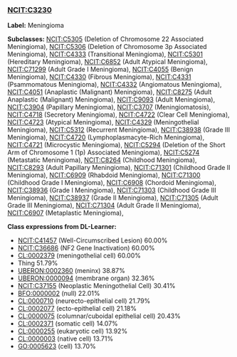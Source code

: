 
### [NCIT:C3230](http://purl.obolibrary.org/obo/NCIT_C3230)
**Label:** Meningioma

**Subclasses:** [NCIT:C5305](http://purl.obolibrary.org/obo/NCIT_C5305) (Deletion of Chromosome 22 Associated Meningioma), [NCIT:C5306](http://purl.obolibrary.org/obo/NCIT_C5306) (Deletion of Chromosome 3p Associated Meningioma), [NCIT:C4333](http://purl.obolibrary.org/obo/NCIT_C4333) (Transitional Meningioma), [NCIT:C5301](http://purl.obolibrary.org/obo/NCIT_C5301) (Hereditary Meningioma), [NCIT:C6852](http://purl.obolibrary.org/obo/NCIT_C6852) (Adult Atypical Meningioma), [NCIT:C71299](http://purl.obolibrary.org/obo/NCIT_C71299) (Adult Grade I Meningioma), [NCIT:C4055](http://purl.obolibrary.org/obo/NCIT_C4055) (Benign Meningioma), [NCIT:C4330](http://purl.obolibrary.org/obo/NCIT_C4330) (Fibrous Meningioma), [NCIT:C4331](http://purl.obolibrary.org/obo/NCIT_C4331) (Psammomatous Meningioma), [NCIT:C4332](http://purl.obolibrary.org/obo/NCIT_C4332) (Angiomatous Meningioma), [NCIT:C4051](http://purl.obolibrary.org/obo/NCIT_C4051) (Anaplastic (Malignant) Meningioma), [NCIT:C8275](http://purl.obolibrary.org/obo/NCIT_C8275) (Adult Anaplastic (Malignant) Meningioma), [NCIT:C9093](http://purl.obolibrary.org/obo/NCIT_C9093) (Adult Meningioma), [NCIT:C3904](http://purl.obolibrary.org/obo/NCIT_C3904) (Papillary Meningioma), [NCIT:C3707](http://purl.obolibrary.org/obo/NCIT_C3707) (Meningiomatosis), [NCIT:C4718](http://purl.obolibrary.org/obo/NCIT_C4718) (Secretory Meningioma), [NCIT:C4722](http://purl.obolibrary.org/obo/NCIT_C4722) (Clear Cell Meningioma), [NCIT:C4723](http://purl.obolibrary.org/obo/NCIT_C4723) (Atypical Meningioma), [NCIT:C4329](http://purl.obolibrary.org/obo/NCIT_C4329) (Meningothelial Meningioma), [NCIT:C5312](http://purl.obolibrary.org/obo/NCIT_C5312) (Recurrent Meningioma), [NCIT:C38938](http://purl.obolibrary.org/obo/NCIT_C38938) (Grade III Meningioma), [NCIT:C4720](http://purl.obolibrary.org/obo/NCIT_C4720) (Lymphoplasmacyte-Rich Meningioma), [NCIT:C4721](http://purl.obolibrary.org/obo/NCIT_C4721) (Microcystic Meningioma), [NCIT:C5294](http://purl.obolibrary.org/obo/NCIT_C5294) (Deletion of the Short Arm of Chromosome 1 (1p) Associated Meningioma), [NCIT:C5274](http://purl.obolibrary.org/obo/NCIT_C5274) (Metastatic Meningioma), [NCIT:C8264](http://purl.obolibrary.org/obo/NCIT_C8264) (Childhood Meningioma), [NCIT:C8293](http://purl.obolibrary.org/obo/NCIT_C8293) (Adult Papillary Meningioma), [NCIT:C71301](http://purl.obolibrary.org/obo/NCIT_C71301) (Childhood Grade II Meningioma), [NCIT:C6909](http://purl.obolibrary.org/obo/NCIT_C6909) (Rhabdoid Meningioma), [NCIT:C71300](http://purl.obolibrary.org/obo/NCIT_C71300) (Childhood Grade I Meningioma), [NCIT:C6908](http://purl.obolibrary.org/obo/NCIT_C6908) (Chordoid Meningioma), [NCIT:C38936](http://purl.obolibrary.org/obo/NCIT_C38936) (Grade I Meningioma), [NCIT:C71303](http://purl.obolibrary.org/obo/NCIT_C71303) (Childhood Grade III Meningioma), [NCIT:C38937](http://purl.obolibrary.org/obo/NCIT_C38937) (Grade II Meningioma), [NCIT:C71305](http://purl.obolibrary.org/obo/NCIT_C71305) (Adult Grade III Meningioma), [NCIT:C71304](http://purl.obolibrary.org/obo/NCIT_C71304) (Adult Grade II Meningioma), [NCIT:C6907](http://purl.obolibrary.org/obo/NCIT_C6907) (Metaplastic Meningioma), 

**Class expressions from DL-Learner:**

- [NCIT:C41457](http://purl.obolibrary.org/obo/NCIT_C41457) (Well-Circumscribed Lesion) 60.00%
- [NCIT:C36686](http://purl.obolibrary.org/obo/NCIT_C36686) (NF2 Gene Inactivation) 60.00%
- [CL:0002379](http://purl.obolibrary.org/obo/CL_0002379) (meningothelial cell) 60.00%
- Thing 51.79%
- [UBERON:0002360](http://purl.obolibrary.org/obo/UBERON_0002360) (meninx) 38.87%
- [UBERON:0000094](http://purl.obolibrary.org/obo/UBERON_0000094) (membrane organ) 32.36%
- [NCIT:C37155](http://purl.obolibrary.org/obo/NCIT_C37155) (Neoplastic Meningothelial Cell) 30.41%
- [BFO:0000002](http://purl.obolibrary.org/obo/BFO_0000002) (null) 22.01%
- [CL:0000710](http://purl.obolibrary.org/obo/CL_0000710) (neurecto-epithelial cell) 21.79%
- [CL:0002077](http://purl.obolibrary.org/obo/CL_0002077) (ecto-epithelial cell) 21.18%
- [CL:0000075](http://purl.obolibrary.org/obo/CL_0000075) (columnar/cuboidal epithelial cell) 20.43%
- [CL:0002371](http://purl.obolibrary.org/obo/CL_0002371) (somatic cell) 14.07%
- [CL:0000255](http://purl.obolibrary.org/obo/CL_0000255) (eukaryotic cell) 13.92%
- [CL:0000003](http://purl.obolibrary.org/obo/CL_0000003) (native cell) 13.71%
- [GO:0005623](http://purl.obolibrary.org/obo/GO_0005623) (cell) 13.70%


